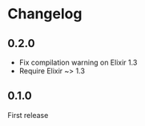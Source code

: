 Changelog
=========

0.2.0
-----

* Fix compilation warning on Elixir 1.3
* Require Elixir ~> 1.3

0.1.0
-----

First release

